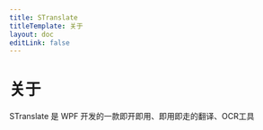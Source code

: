```yaml
---
title: STranslate
titleTemplate: 关于
layout: doc
editLink: false
---
```


# 关于

STranslate 是 WPF 开发的一款即开即用、即用即走的翻译、OCR工具